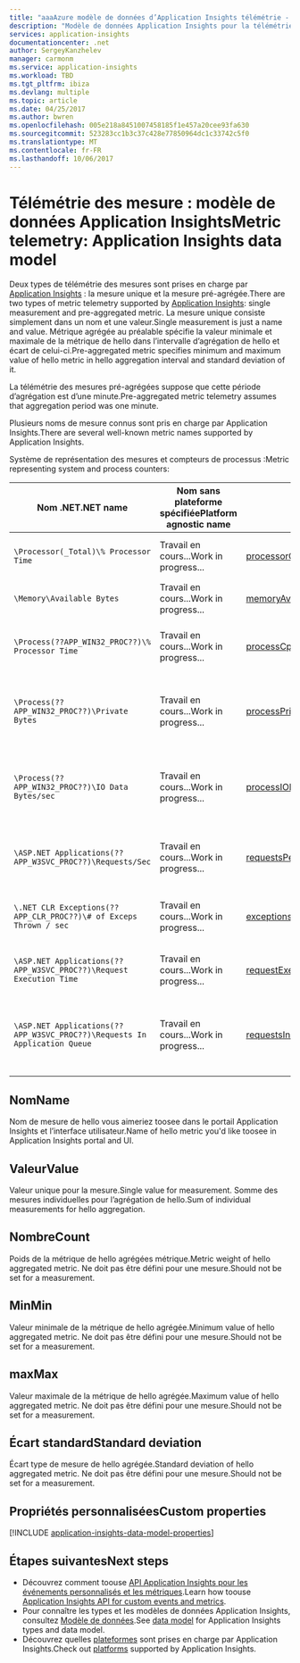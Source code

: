 ```yaml
---
title: "aaaAzure modèle de données d’Application Insights télémétrie - métrique de télémétrie | Documents Microsoft"
description: "Modèle de données Application Insights pour la télémétrie des mesures"
services: application-insights
documentationcenter: .net
author: SergeyKanzhelev
manager: carmonm
ms.service: application-insights
ms.workload: TBD
ms.tgt_pltfrm: ibiza
ms.devlang: multiple
ms.topic: article
ms.date: 04/25/2017
ms.author: bwren
ms.openlocfilehash: 005e218a8451007458185f1e457a20cee93fa630
ms.sourcegitcommit: 523283cc1b3c37c428e77850964dc1c33742c5f0
ms.translationtype: MT
ms.contentlocale: fr-FR
ms.lasthandoff: 10/06/2017
---
```

# <a name="metric-telemetry-application-insights-data-model"></a><span data-ttu-id="f0338-103">Télémétrie des mesure : modèle de données Application Insights</span><span class="sxs-lookup"><span data-stu-id="f0338-103">Metric telemetry: Application Insights data model</span></span>

<span data-ttu-id="f0338-104">Deux types de télémétrie des mesures sont prises en charge par [Application Insights](app-insights-overview.md) : la mesure unique et la mesure pré-agrégée.</span><span class="sxs-lookup"><span data-stu-id="f0338-104">There are two types of metric telemetry supported by [Application Insights](app-insights-overview.md): single measurement and pre-aggregated metric.</span></span> <span data-ttu-id="f0338-105">La mesure unique consiste simplement dans un nom et une valeur.</span><span class="sxs-lookup"><span data-stu-id="f0338-105">Single measurement is just a name and value.</span></span> <span data-ttu-id="f0338-106">Métrique agrégée au préalable spécifie la valeur minimale et maximale de la métrique de hello dans l’intervalle d’agrégation de hello et écart de celui-ci.</span><span class="sxs-lookup"><span data-stu-id="f0338-106">Pre-aggregated metric specifies minimum and maximum value of hello metric in hello aggregation interval and standard deviation of it.</span></span>

<span data-ttu-id="f0338-107">La télémétrie des mesures pré-agrégées suppose que cette période d’agrégation est d’une minute.</span><span class="sxs-lookup"><span data-stu-id="f0338-107">Pre-aggregated metric telemetry assumes that aggregation period was one minute.</span></span>

<span data-ttu-id="f0338-108">Plusieurs noms de mesure connus sont pris en charge par Application Insights.</span><span class="sxs-lookup"><span data-stu-id="f0338-108">There are several well-known metric names supported by Application Insights.</span></span> 

<span data-ttu-id="f0338-109">Système de représentation des mesures et compteurs de processus :</span><span class="sxs-lookup"><span data-stu-id="f0338-109">Metric representing system and process counters:</span></span>

| <span data-ttu-id="f0338-110">**Nom .NET**</span><span class="sxs-lookup"><span data-stu-id="f0338-110">**.NET name**</span></span>             | <span data-ttu-id="f0338-111">**Nom sans plateforme spécifiée**</span><span class="sxs-lookup"><span data-stu-id="f0338-111">**Platform agnostic name**</span></span> | <span data-ttu-id="f0338-112">**Nom d’API REST**</span><span class="sxs-lookup"><span data-stu-id="f0338-112">**REST API name**</span></span> | <span data-ttu-id="f0338-113">**Description**</span><span class="sxs-lookup"><span data-stu-id="f0338-113">**Description**</span></span>
| ------------------------- | -------------------------- | ----------------- | ---------------- 
| `\Processor(_Total)\% Processor Time` | <span data-ttu-id="f0338-114">Travail en cours...</span><span class="sxs-lookup"><span data-stu-id="f0338-114">Work in progress...</span></span> | [<span data-ttu-id="f0338-115">processorCpuPercentage</span><span class="sxs-lookup"><span data-stu-id="f0338-115">processorCpuPercentage</span></span>](https://dev.applicationinsights.io/apiexplorer/metrics?appId=DEMO_APP&apiKey=DEMO_KEY&metricId=performanceCounters%2FprocessorCpuPercentage) | <span data-ttu-id="f0338-116">nombre total de processeurs de l’ordinateur</span><span class="sxs-lookup"><span data-stu-id="f0338-116">total machine CPU</span></span>
| `\Memory\Available Bytes`                 | <span data-ttu-id="f0338-117">Travail en cours...</span><span class="sxs-lookup"><span data-stu-id="f0338-117">Work in progress...</span></span> | [<span data-ttu-id="f0338-118">memoryAvailableBytes</span><span class="sxs-lookup"><span data-stu-id="f0338-118">memoryAvailableBytes</span></span>](https://dev.applicationinsights.io/apiexplorer/metrics?appId=DEMO_APP&apiKey=DEMO_KEY&metricId=performanceCounters%2FmemoryAvailableBytes) | <span data-ttu-id="f0338-119">mémoire disponible sur le disque</span><span class="sxs-lookup"><span data-stu-id="f0338-119">memory available on disk</span></span>
| `\Process(??APP_WIN32_PROC??)\% Processor Time` | <span data-ttu-id="f0338-120">Travail en cours...</span><span class="sxs-lookup"><span data-stu-id="f0338-120">Work in progress...</span></span> | [<span data-ttu-id="f0338-121">processCpuPercentage</span><span class="sxs-lookup"><span data-stu-id="f0338-121">processCpuPercentage</span></span>](https://dev.applicationinsights.io/apiexplorer/metrics?appId=DEMO_APP&apiKey=DEMO_KEY&metricId=performanceCounters%2FprocessCpuPercentage) | <span data-ttu-id="f0338-122">UC du processus hello hébergeant l’application hello</span><span class="sxs-lookup"><span data-stu-id="f0338-122">CPU of hello process hosting hello application</span></span>
| `\Process(??APP_WIN32_PROC??)\Private Bytes`      | <span data-ttu-id="f0338-123">Travail en cours...</span><span class="sxs-lookup"><span data-stu-id="f0338-123">Work in progress...</span></span> | [<span data-ttu-id="f0338-124">processPrivateBytes</span><span class="sxs-lookup"><span data-stu-id="f0338-124">processPrivateBytes</span></span>](https://dev.applicationinsights.io/apiexplorer/metrics?appId=DEMO_APP&apiKey=DEMO_KEY&metricId=performanceCounters%2FprocessPrivateBytes) | <span data-ttu-id="f0338-125">mémoire utilisée par les processus hello hébergeant l’application hello</span><span class="sxs-lookup"><span data-stu-id="f0338-125">memory used by hello process hosting hello application</span></span>
| `\Process(??APP_WIN32_PROC??)\IO Data Bytes/sec` | <span data-ttu-id="f0338-126">Travail en cours...</span><span class="sxs-lookup"><span data-stu-id="f0338-126">Work in progress...</span></span> | [<span data-ttu-id="f0338-127">processIOBytesPerSecond</span><span class="sxs-lookup"><span data-stu-id="f0338-127">processIOBytesPerSecond</span></span>](https://dev.applicationinsights.io/apiexplorer/metrics?appId=DEMO_APP&apiKey=DEMO_KEY&metricId=performanceCounters%2FprocessIOBytesPerSecond) | <span data-ttu-id="f0338-128">taux d’opérations d’e/s s’exécute par processus hébergeant l’application hello</span><span class="sxs-lookup"><span data-stu-id="f0338-128">rate of I/O operations runs by process hosting hello application</span></span>
| `\ASP.NET Applications(??APP_W3SVC_PROC??)\Requests/Sec`             | <span data-ttu-id="f0338-129">Travail en cours...</span><span class="sxs-lookup"><span data-stu-id="f0338-129">Work in progress...</span></span> | [<span data-ttu-id="f0338-130">requestsPerSecond</span><span class="sxs-lookup"><span data-stu-id="f0338-130">requestsPerSecond</span></span>](https://dev.applicationinsights.io/apiexplorer/metrics?appId=DEMO_APP&apiKey=DEMO_KEY&metricId=performanceCounters%2FrequestsPerSecond) | <span data-ttu-id="f0338-131">fréquence des requêtes traitées par application</span><span class="sxs-lookup"><span data-stu-id="f0338-131">rate of requests processed by application</span></span> 
| `\.NET CLR Exceptions(??APP_CLR_PROC??)\# of Exceps Thrown / sec`    | <span data-ttu-id="f0338-132">Travail en cours...</span><span class="sxs-lookup"><span data-stu-id="f0338-132">Work in progress...</span></span> | [<span data-ttu-id="f0338-133">exceptionsPerSecond</span><span class="sxs-lookup"><span data-stu-id="f0338-133">exceptionsPerSecond</span></span>](https://dev.applicationinsights.io/apiexplorer/metrics?appId=DEMO_APP&apiKey=DEMO_KEY&metricId=performanceCounters%2FexceptionsPerSecond) | <span data-ttu-id="f0338-134">fréquence des exceptions levées par application</span><span class="sxs-lookup"><span data-stu-id="f0338-134">rate of exceptions thrown by application</span></span>
| `\ASP.NET Applications(??APP_W3SVC_PROC??)\Request Execution Time`   | <span data-ttu-id="f0338-135">Travail en cours...</span><span class="sxs-lookup"><span data-stu-id="f0338-135">Work in progress...</span></span> | [<span data-ttu-id="f0338-136">requestExecutionTime</span><span class="sxs-lookup"><span data-stu-id="f0338-136">requestExecutionTime</span></span>](https://dev.applicationinsights.io/apiexplorer/metrics?appId=DEMO_APP&apiKey=DEMO_KEY&metricId=performanceCounters%2FrequestExecutionTime) | <span data-ttu-id="f0338-137">durée d’exécution moyenne des requêtes</span><span class="sxs-lookup"><span data-stu-id="f0338-137">average requests execution time</span></span>
| `\ASP.NET Applications(??APP_W3SVC_PROC??)\Requests In Application Queue` | <span data-ttu-id="f0338-138">Travail en cours...</span><span class="sxs-lookup"><span data-stu-id="f0338-138">Work in progress...</span></span> | [<span data-ttu-id="f0338-139">requestsInQueue</span><span class="sxs-lookup"><span data-stu-id="f0338-139">requestsInQueue</span></span>](https://dev.applicationinsights.io/apiexplorer/metrics?appId=DEMO_APP&apiKey=DEMO_KEY&metricId=performanceCounters%2FrequestsInQueue) | <span data-ttu-id="f0338-140">nombre de demandes en attente de hello dans une file d’attente de traitement</span><span class="sxs-lookup"><span data-stu-id="f0338-140">number of requests waiting for hello processing in a queue</span></span>

## <a name="name"></a><span data-ttu-id="f0338-141">Nom</span><span class="sxs-lookup"><span data-stu-id="f0338-141">Name</span></span>

<span data-ttu-id="f0338-142">Nom de mesure de hello vous aimeriez toosee dans le portail Application Insights et l’interface utilisateur.</span><span class="sxs-lookup"><span data-stu-id="f0338-142">Name of hello metric you'd like toosee in Application Insights portal and UI.</span></span> 

## <a name="value"></a><span data-ttu-id="f0338-143">Valeur</span><span class="sxs-lookup"><span data-stu-id="f0338-143">Value</span></span>

<span data-ttu-id="f0338-144">Valeur unique pour la mesure.</span><span class="sxs-lookup"><span data-stu-id="f0338-144">Single value for measurement.</span></span> <span data-ttu-id="f0338-145">Somme des mesures individuelles pour l’agrégation de hello.</span><span class="sxs-lookup"><span data-stu-id="f0338-145">Sum of individual measurements for hello aggregation.</span></span>

## <a name="count"></a><span data-ttu-id="f0338-146">Nombre</span><span class="sxs-lookup"><span data-stu-id="f0338-146">Count</span></span>

<span data-ttu-id="f0338-147">Poids de la métrique de hello agrégées métrique.</span><span class="sxs-lookup"><span data-stu-id="f0338-147">Metric weight of hello aggregated metric.</span></span> <span data-ttu-id="f0338-148">Ne doit pas être défini pour une mesure.</span><span class="sxs-lookup"><span data-stu-id="f0338-148">Should not be set for a measurement.</span></span>

## <a name="min"></a><span data-ttu-id="f0338-149">Min</span><span class="sxs-lookup"><span data-stu-id="f0338-149">Min</span></span>

<span data-ttu-id="f0338-150">Valeur minimale de la métrique de hello agrégée.</span><span class="sxs-lookup"><span data-stu-id="f0338-150">Minimum value of hello aggregated metric.</span></span> <span data-ttu-id="f0338-151">Ne doit pas être défini pour une mesure.</span><span class="sxs-lookup"><span data-stu-id="f0338-151">Should not be set for a measurement.</span></span>

## <a name="max"></a><span data-ttu-id="f0338-152">max</span><span class="sxs-lookup"><span data-stu-id="f0338-152">Max</span></span>

<span data-ttu-id="f0338-153">Valeur maximale de la métrique de hello agrégée.</span><span class="sxs-lookup"><span data-stu-id="f0338-153">Maximum value of hello aggregated metric.</span></span> <span data-ttu-id="f0338-154">Ne doit pas être défini pour une mesure.</span><span class="sxs-lookup"><span data-stu-id="f0338-154">Should not be set for a measurement.</span></span>

## <a name="standard-deviation"></a><span data-ttu-id="f0338-155">Écart standard</span><span class="sxs-lookup"><span data-stu-id="f0338-155">Standard deviation</span></span>

<span data-ttu-id="f0338-156">Écart type de mesure de hello agrégée.</span><span class="sxs-lookup"><span data-stu-id="f0338-156">Standard deviation of hello aggregated metric.</span></span> <span data-ttu-id="f0338-157">Ne doit pas être défini pour une mesure.</span><span class="sxs-lookup"><span data-stu-id="f0338-157">Should not be set for a measurement.</span></span>

## <a name="custom-properties"></a><span data-ttu-id="f0338-158">Propriétés personnalisées</span><span class="sxs-lookup"><span data-stu-id="f0338-158">Custom properties</span></span>

[!INCLUDE [application-insights-data-model-properties](../../includes/application-insights-data-model-properties.md)]

## <a name="next-steps"></a><span data-ttu-id="f0338-159">Étapes suivantes</span><span class="sxs-lookup"><span data-stu-id="f0338-159">Next steps</span></span>

- <span data-ttu-id="f0338-160">Découvrez comment toouse [API Application Insights pour les événements personnalisés et les métriques](app-insights-api-custom-events-metrics.md#trackmetric).</span><span class="sxs-lookup"><span data-stu-id="f0338-160">Learn how toouse [Application Insights API for custom events and metrics](app-insights-api-custom-events-metrics.md#trackmetric).</span></span>
- <span data-ttu-id="f0338-161">Pour connaître les types et les modèles de données Application Insights, consultez [Modèle de données](application-insights-data-model.md).</span><span class="sxs-lookup"><span data-stu-id="f0338-161">See [data model](application-insights-data-model.md) for Application Insights types and data model.</span></span>
- <span data-ttu-id="f0338-162">Découvrez quelles [plateformes](app-insights-platforms.md) sont prises en charge par Application Insights.</span><span class="sxs-lookup"><span data-stu-id="f0338-162">Check out [platforms](app-insights-platforms.md) supported by Application Insights.</span></span>
